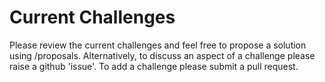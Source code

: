 # Current Challenges

Please review the current challenges and feel free to propose a solution using /proposals. Alternatively, to discuss an aspect of a challenge please raise a github 'issue'. To add a challenge please submit a pull request.
